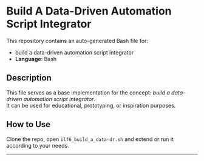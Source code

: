 # Build A Data-Driven Automation Script Integrator

This repository contains an auto-generated Bash file for:

- build a data-driven automation script integrator
- **Language**: Bash

## Description

This file serves as a base implementation for the concept: *build a data-driven automation script integrator*.  
It can be used for educational, prototyping, or inspiration purposes.

## How to Use

Clone the repo, open `ilf6_build_a_data-dr.sh` and extend or run it according to your needs.

---


